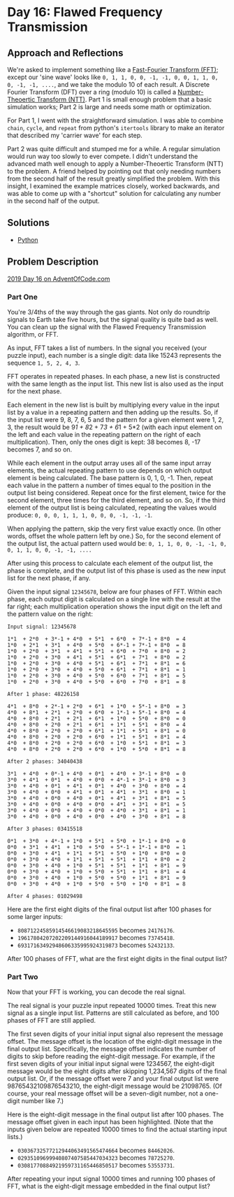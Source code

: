 # Day 16: Flawed Frequency Transmission

## Approach and Reflections

We're asked to implement something like a [Fast-Fourier Transform
(FFT)](https://en.wikipedia.org/wiki/Fourier_transform); except our 'sine
wave' looks like `0, 1, 1, 0, 0, -1, -1, 0, 0, 1, 1, 0, 0, -1, -1, ....`, and
we take the modulo 10 of each result. A Discrete Fourier Transform (DFT) over
a ring (modulo 10) is called a [Number-Theoertic Transform
(NTT)](<https://en.wikipedia.org/wiki/Discrete_Fourier_transform_(general)>).
Part 1 is small enough problem that a basic simulation works; Part 2 is large
and needs some math or optimization.

For Part 1, I went with the straightforward simulation. I was able to combine
`chain`, `cycle`, and `repeat` from python's `itertools` library to make an
iterator that described my 'carrier wave' for each step.

Part 2 was quite difficult and stumped me for a while. A regular simulation
would run way too slowly to ever compete. I didn't understand the advanced
math well enough to apply a Number-Theoertic Transform (NTT) to the problem.
A friend helped by pointing out that only needing numbers from the second half
of the result greatly simplified the problem. With this insight, I examined
the example matrices closely, worked backwards, and was able to come up with
a "shortcut" solution for calculating any number in the second half of the
output.

## Solutions

- [Python](./python_day16/day16.py)

## Problem Description

[2019 Day 16 on AdventOfCode.com](https://adventofcode.com/2019/day/16)

### Part One

You're 3/4ths of the way through the gas giants. Not only do roundtrip signals
to Earth take five hours, but the signal quality is quite bad as well. You can
clean up the signal with the Flawed Frequency Transmission algorithm, or FFT.

As input, FFT takes a list of numbers. In the signal you received (your puzzle
input), each number is a single digit: data like 15243 represents the sequence
`1, 5, 2, 4, 3`.

FFT operates in repeated phases. In each phase, a new list is constructed with
the same length as the input list. This new list is also used as the input for
the next phase.

Each element in the new list is built by multiplying every value in the input
list by a value in a repeating pattern and then adding up the results. So, if
the input list were 9, 8, 7, 6, 5 and the pattern for a given element were 1,
2, 3, the result would be 9*1 + 8*2 + 7*3 + 6*1 + 5\*2 (with each input
element on the left and each value in the repeating pattern on the right of
each multiplication). Then, only the ones digit is kept: 38 becomes 8, -17
becomes 7, and so on.

While each element in the output array uses all of the same input array
elements, the actual repeating pattern to use depends on which output element
is being calculated. The base pattern is 0, 1, 0, -1. Then, repeat each value
in the pattern a number of times equal to the position in the output list
being considered. Repeat once for the first element, twice for the second
element, three times for the third element, and so on. So, if the third
element of the output list is being calculated, repeating the values would
produce: `0, 0, 0, 1, 1, 1, 0, 0, 0, -1, -1, -1`.

When applying the pattern, skip the very first value exactly once. (In other
words, offset the whole pattern left by one.) So, for the second element of
the output list, the actual pattern used would be: `0, 1, 1, 0, 0, -1, -1, 0, 0, 1, 1, 0, 0, -1, -1, ....`

After using this process to calculate each element of the output list, the
phase is complete, and the output list of this phase is used as the new input
list for the next phase, if any.

Given the input signal `12345678`, below are four phases of FFT. Within each
phase, each output digit is calculated on a single line with the result at the
far right; each multiplication operation shows the input digit on the left and
the pattern value on the right:

```
Input signal: 12345678

1*1  + 2*0  + 3*-1 + 4*0  + 5*1  + 6*0  + 7*-1 + 8*0  = 4
1*0  + 2*1  + 3*1  + 4*0  + 5*0  + 6*-1 + 7*-1 + 8*0  = 8
1*0  + 2*0  + 3*1  + 4*1  + 5*1  + 6*0  + 7*0  + 8*0  = 2
1*0  + 2*0  + 3*0  + 4*1  + 5*1  + 6*1  + 7*1  + 8*0  = 2
1*0  + 2*0  + 3*0  + 4*0  + 5*1  + 6*1  + 7*1  + 8*1  = 6
1*0  + 2*0  + 3*0  + 4*0  + 5*0  + 6*1  + 7*1  + 8*1  = 1
1*0  + 2*0  + 3*0  + 4*0  + 5*0  + 6*0  + 7*1  + 8*1  = 5
1*0  + 2*0  + 3*0  + 4*0  + 5*0  + 6*0  + 7*0  + 8*1  = 8

After 1 phase: 48226158

4*1  + 8*0  + 2*-1 + 2*0  + 6*1  + 1*0  + 5*-1 + 8*0  = 3
4*0  + 8*1  + 2*1  + 2*0  + 6*0  + 1*-1 + 5*-1 + 8*0  = 4
4*0  + 8*0  + 2*1  + 2*1  + 6*1  + 1*0  + 5*0  + 8*0  = 0
4*0  + 8*0  + 2*0  + 2*1  + 6*1  + 1*1  + 5*1  + 8*0  = 4
4*0  + 8*0  + 2*0  + 2*0  + 6*1  + 1*1  + 5*1  + 8*1  = 0
4*0  + 8*0  + 2*0  + 2*0  + 6*0  + 1*1  + 5*1  + 8*1  = 4
4*0  + 8*0  + 2*0  + 2*0  + 6*0  + 1*0  + 5*1  + 8*1  = 3
4*0  + 8*0  + 2*0  + 2*0  + 6*0  + 1*0  + 5*0  + 8*1  = 8

After 2 phases: 34040438

3*1  + 4*0  + 0*-1 + 4*0  + 0*1  + 4*0  + 3*-1 + 8*0  = 0
3*0  + 4*1  + 0*1  + 4*0  + 0*0  + 4*-1 + 3*-1 + 8*0  = 3
3*0  + 4*0  + 0*1  + 4*1  + 0*1  + 4*0  + 3*0  + 8*0  = 4
3*0  + 4*0  + 0*0  + 4*1  + 0*1  + 4*1  + 3*1  + 8*0  = 1
3*0  + 4*0  + 0*0  + 4*0  + 0*1  + 4*1  + 3*1  + 8*1  = 5
3*0  + 4*0  + 0*0  + 4*0  + 0*0  + 4*1  + 3*1  + 8*1  = 5
3*0  + 4*0  + 0*0  + 4*0  + 0*0  + 4*0  + 3*1  + 8*1  = 1
3*0  + 4*0  + 0*0  + 4*0  + 0*0  + 4*0  + 3*0  + 8*1  = 8

After 3 phases: 03415518

0*1  + 3*0  + 4*-1 + 1*0  + 5*1  + 5*0  + 1*-1 + 8*0  = 0
0*0  + 3*1  + 4*1  + 1*0  + 5*0  + 5*-1 + 1*-1 + 8*0  = 1
0*0  + 3*0  + 4*1  + 1*1  + 5*1  + 5*0  + 1*0  + 8*0  = 0
0*0  + 3*0  + 4*0  + 1*1  + 5*1  + 5*1  + 1*1  + 8*0  = 2
0*0  + 3*0  + 4*0  + 1*0  + 5*1  + 5*1  + 1*1  + 8*1  = 9
0*0  + 3*0  + 4*0  + 1*0  + 5*0  + 5*1  + 1*1  + 8*1  = 4
0*0  + 3*0  + 4*0  + 1*0  + 5*0  + 5*0  + 1*1  + 8*1  = 9
0*0  + 3*0  + 4*0  + 1*0  + 5*0  + 5*0  + 1*0  + 8*1  = 8

After 4 phases: 01029498
```

Here are the first eight digits of the final output list after 100 phases for
some larger inputs:

- `80871224585914546619083218645595` becomes `24176176`.
- `19617804207202209144916044189917` becomes `73745418`.
- `69317163492948606335995924319873` becomes `52432133`.

After 100 phases of FFT, what are the first eight digits in the final output
list?

### Part Two

Now that your FFT is working, you can decode the real signal.

The real signal is your puzzle input repeated 10000 times. Treat this new
signal as a single input list. Patterns are still calculated as before, and
100 phases of FFT are still applied.

The first seven digits of your initial input signal also represent the message
offset. The message offset is the location of the eight-digit message in the
final output list. Specifically, the message offset indicates the number of
digits to skip before reading the eight-digit message. For example, if the
first seven digits of your initial input signal were 1234567, the eight-digit
message would be the eight digits after skipping 1,234,567 digits of the final
output list. Or, if the message offset were 7 and your final output list were
98765432109876543210, the eight-digit message would be 21098765. (Of course,
your real message offset will be a seven-digit number, not a one-digit number
like 7.)

Here is the eight-digit message in the final output list after 100 phases. The
message offset given in each input has been highlighted. (Note that the inputs
given below are repeated 10000 times to find the actual starting input lists.)

- `03036732577212944063491565474664` becomes `84462026`.
- `02935109699940807407585447034323` becomes `78725270`.
- `03081770884921959731165446850517` becomes `53553731`.

After repeating your input signal 10000 times and running 100 phases of FFT,
what is the eight-digit message embedded in the final output list?
